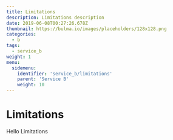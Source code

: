 ```yaml
---
title: Limitations
description: Limitations description
date: 2019-06-08T00:27:26.678Z
thumbnail: https://bulma.io/images/placeholders/128x128.png
categories:
  - b
tags:
  - service_b
weight: 1
menu:
  sidemenu:
    identifier: 'service_b/limitations'
    parent: 'Service B'
    weight: 10
---
```


# Limitations
Hello Limitations